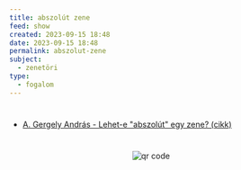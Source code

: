 ```yaml
---
title: abszolút zene
feed: show
created: 2023-09-15 18:48
date: 2023-09-15 18:48
permalink: abszolut-zene
subject:
  - zenetöri
type:
  - fogalom
---
```

#
- [A. Gergely András - Lehet-e "abszolút" egy zene? (cikk)](https://www.parlando.hu/2022/2022-3/Gergely_Andras.htm)



#
<p style="text-align: center;"><img src="https://chart.googleapis.com/chart?cht=qr&chl=https://notes.andrasdenes.com/abszolut-zene&chs=180x180&choe=UTF-8&chld=L|2" alt="qr code"></p>

